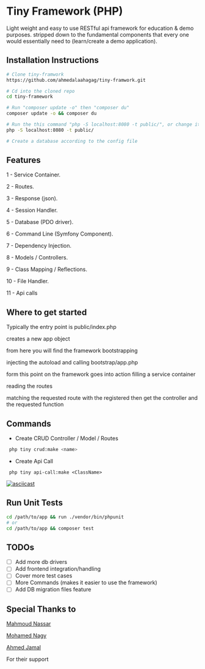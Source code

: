 # Tiny Framework (PHP)

Light weight and easy to use RESTful api framework for education & demo purposes. stripped down to the fundamental components that every one would essentially need to (learn/create a demo application).

## Installation Instructions

```bash
# Clone tiny-framwork
https://github.com/ahmedalaahagag/tiny-framwork.git

# Cd into the cloned repo
cd tiny-framework

# Run "composer update -o" then "composer du"
composer update -o && composer du

# Run the this command "php -S localhost:8080 -t public/", or change it according to your configuration
php -S localhost:8080 -t public/

# Create a database according to the config file
```

## Features

1 - Service Container.

2 - Routes.

3 - Response (json).

4 - Session Handler.

5 - Database (PDO driver).

6 - Command Line (Symfony Component).

7 - Dependency Injection.

8 - Models / Controllers.

9 - Class Mapping / Reflections.

10 - File Handler.

11 - Api calls

## Where to get started

Typically the entry point is public/index.php

creates a new app object

from here you will find the framework bootstrapping

injecting the autoload and calling bootstrap/app.php

form this point on the framework goes into action filling a service container

reading the routes

matching the requested route with the registered then get the controller and the requested function

## Commands

- Create CRUD Controller / Model / Routes

```bash
 php tiny crud:make <name>
```
- Create Api Call 
```
 php tiny api-call:make <ClassName>
 ```
 [![asciicast](https://asciinema.org/a/yq0QwKZk92wNoqfxHwiZm0fH4.png)](https://asciinema.org/a/yq0QwKZk92wNoqfxHwiZm0fH4)
 
## Run Unit Tests

```bash
cd /path/to/app && run ./vendor/bin/phpunit
# or
cd /path/to/app && composer test
 ```

## TODOs

- [ ] Add more db drivers
- [ ] Add frontend integration/handling
- [ ] Cover more test cases
- [ ] More Commands (makes it easier to use the framework)
- [ ] Add DB migration files feature

## Special Thanks to

[Mahmoud Nassar](https://github.com/NassarX)

[Mohamed Nagy](https://github.com/mohamednagy)

[Ahmed Jamal](https://github.com/ahmed-jamal)

For their support